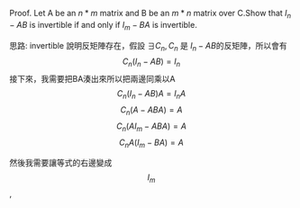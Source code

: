 Proof. Let A be an  $n * m$ matrix and B be an $m * n$ matrix over C.Show that $I_{n} - AB$ is invertible if and only if $I_{m} - BA$ is invertible.

思路: invertible 說明反矩陣存在，假設 $\exists C_{n},C_{n}$ 是 $I_{n} - AB$的反矩陣，所以會有 $$C_{n}(I_{n} - AB)=I_{n}$$
接下來，我需要把BA湊出來所以把兩邊同乘以A $$C_{n}(I_{n} - AB)A=I_{n}A$$
$$C_{n}(A - ABA)=A$$
$$C_{n}(AI_{m} - ABA)=A$$
$$C_{n}A(I_{m} - BA)=A$$

然後我需要讓等式的右邊變成$$I_{m}$$ ,
